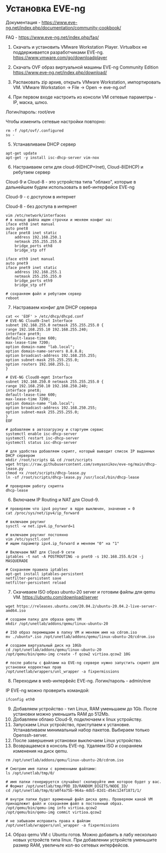 # Установка EVE-ng

Документация - https://www.eve-ng.net/index.php/documentation/community-cookbook/

FAQ - https://www.eve-ng.net/index.php/faq/

1. Скачать и установить VMware Workstation Player. Virtualbox не поддерживается разработчиками EVE-ng.
https://www.vmware.com/go/downloadplayer

2. Скачать OVF образ виртуальной машины EVE-ng Community Edition
https://www.eve-ng.net/index.php/download/

3. Распаковать zip архив, открыть VMware Workstation, импортировать VM.
VMware Workstation -> File -> Open -> eve-ng.ovf


4. При первом входе настроить из консоли VM сетевые параметры - IP, маска, шлюз.

Логин/пароль: root/eve

Чтобы изменить сетевые настройки повторно:
```
rm -f /opt/ovf/.configured
su -
```
5. Устанавливаем DHCP сервер
```
apt-get update
apt-get -y install isc-dhcp-server vim-nox
```
6. Настраиваем сети для cloud-9(DHCP+Inet), Cloud-8(DHCP) и ребутаем сервер

Cloud-9 и Cloud-8 - это устройства типа "облако", которые в дальнейшем будем использовать в веб-интерфейсе EVE-ng

Cloud-9 - с доступом в интернет

Cloud-8 - без доступа в интернет
```
vim /etc/network/interfaces
# в конце файла ищем строчки и меняем конфиг на:
iface eth8 inet manual
auto pnet8
iface pnet8 inet static
    address 192.168.250.1
    netmask 255.255.255.0
    bridge_ports eth8
    bridge_stp off

iface eth9 inet manual
auto pnet9
iface pnet9 inet static
    address 192.168.255.1
    netmask 255.255.255.0
    bridge_ports eth9
    bridge_stp off

# сохраняем файл и ребутаем сервер
reboot
```
7. Настраваем конфиг для DHCP сервера
```
cat << 'EOF' > /etc/dhcp/dhcpd.conf
# EVE-NG Cloud9-Inet Interface
subnet 192.168.255.0 netmask 255.255.255.0 {
range 192.168.255.10 192.168.255.240;
interface pnet9;
default-lease-time 600;
max-lease-time 7200;
option domain-name "lab.local";
option domain-name-servers 8.8.8.8;
option broadcast-address 192.168.255.255;
option subnet-mask 255.255.255.0;
option routers 192.168.255.1;
}

# EVE-NG Cloud8-mgmt Interface
subnet 192.168.250.0 netmask 255.255.255.0 {
range 192.168.250.10 192.168.250.240;
interface pnet8;
default-lease-time 600;
max-lease-time 7200;
option domain-name "lab.local";
option broadcast-address 192.168.250.255;
option subnet-mask 255.255.255.0;
}
EOF

# добавляем в автозагрузку и стартуем сервис
systemctl enable isc-dhcp-server
systemctl restart isc-dhcp-server
systemctl status isc-dhcp-server

# для удобства добавляем скрипт, который выводит список IP выданных DHCP сервером
mkdir /root/scripts && cd /root/scripts
wget https://raw.githubusercontent.com/svmyasnikov/eve-ng/main/dhcp-lease.py
chmod +x /root/scripts/dhcp-lease.py
ln -sf /root/scripts/dhcp-lease.py /usr/local/bin/dhcp-lease

# проверяем работу скрипта
dhcp-lease
```

6. Включаем IP Routing и NAT для Cloud-9.
```
# проверяем что ipv4 роутинг в ядре выключен, значение = 0
cat /proc/sys/net/ipv4/ip_forward

# включаем роутинг
sysctl -w net.ipv4.ip_forward=1

# включаем роутинг постоянно
vim /etc/sysctl.conf
# ищем параметр ipv4.ip_forward и меняем "0" на "1"

# Включаем NAT для Cloud-9 сети
iptables -t nat -A POSTROUTING -o pnet0 -s 192.168.255.0/24 -j MASQUERADE

# Сохраняем правила iptables
apt-get install iptables-persistent
netfilter-persistent save
netfilter-persistent reload
```
7. Скачиваем ISO образ ubuntu-20 server и готовим файлы для qemu VM.
https://ubuntu.com/download/server

```
wget https://releases.ubuntu.com/20.04.2/ubuntu-20.04.2-live-server-amd64.iso

# создаем папку для образа qemu VM
mkdir /opt/unetlab/addons/qemu/linux-ubuntu-20

# ISO образ перемещаем в папку VM и меняем имя на cdrom.iso
mv ./ubuntu*.iso /opt/unetlab/addons/qemu/linux-ubuntu-20/cdrom.iso

# создаем виртуальный диск на 10Gb
cd /opt/unetlab/addons/qemu/linux-ubuntu-20
/opt/qemu/bin/qemu-img create -f qcow2 virtioa.qcow2 10G

# после работы с файлами на EVE-ng сервере нужно запустить скрипт для установки корректных прав
/opt/unetlab/wrappers/unl_wrapper -a fixpermissions
```
8. Переходим в web-интерфейс EVE-ng. Логин/пароль - admin/eve

IP EVE-ng можно проверить командой:
```
ifconfig eth0
```
9. Добавляем устройство - тип Linux, RAM уменьшаем до 1Gb. После установки можно уменьшить RAM до 512Mb.
10. Добавляем облако Cloud-9, подключаем к linux устройству.
11. Запускаем Linux устройство, приступаем к установке. Устанавливаем минимальный набор пакетов. Выбираем только Openssh-server.
12. После завершения установки выключаем Linux устройство.
13. Возвращаемся в консоль EVE-ng. Удаляем ISO и сохраняем изменения на диск qemu.
```
rm /opt/unetlab/addons/qemu/linux-ubuntu-20/cdrom.iso

# Смотрим имя папки с временными файлами:
ls /opt/unetlab/tmp/0/

# имя папки генерируется случайно! скопируйте имя которое будет у вас. 
# Формат /opt/unetlab/tmp/POD_ID/RANDOM_DIGITS/NODE_ID/
cd /opt/unetlab/tmp/0/a0f4a75b-964a-4db5-82d1-d54c124f1871/1/

# внутри папки будет временный файл диска qemu. Проверяем какой VM принадлежит файл и сохраняем файл в постоянный образ.
/opt/qemu/bin/qemu-img info virtioa.qcow2
/opt/qemu/bin/qemu-img commit virtioa.qcow2

# не забываем исправить права к файлам
/opt/unetlab/wrappers/unl_wrapper -a fixpermissions
```
14. Образ qemu VM с Ubuntu готов. Можно добавить в лабу несколько новых устройств типа linux. При добавлении устройств уменьшите размер RAM, увеличьте кол-во сетевых интерфейсов.
